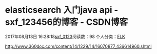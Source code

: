 # elasticsearch 入门java api - sxf_123456的博客 - CSDN博客
2017年08月13日 16:28:18[sxf_0123](https://me.csdn.net/sxf_123456)阅读数：98
个人分类：[ELK](https://blog.csdn.net/sxf_123456/article/category/7036606)
                
http://www.360doc.com/content/14/1229/14/16070877_436614960.shtml
            
